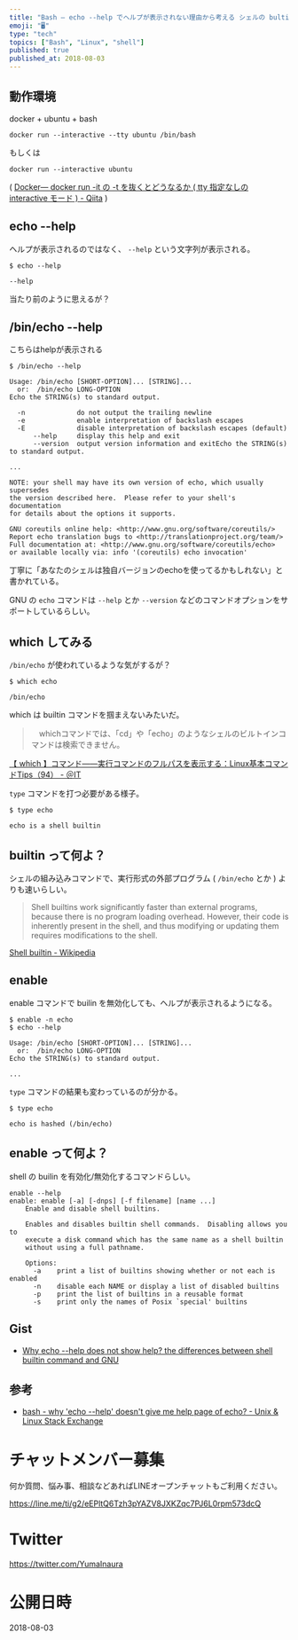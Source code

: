 ```yaml
---
title: "Bash — echo --help でヘルプが表示されない理由から考える シェルの bultin コマンドなどなど"
emoji: "🖥"
type: "tech"
topics: ["Bash", "Linux", "shell"]
published: true
published_at: 2018-08-03
---
```


## 動作環境

docker + ubuntu + bash

```
docker run --interactive --tty ubuntu /bin/bash
```

もしくは

```
docker run --interactive ubuntu
```

( [Docker— docker run -it の -t を抜くとどうなるか ( tty 指定なしの interactive モード ) - Qiita](https://qiita.com/YumaInaura/items/b8d605f17d98572bb865) )

## echo --help

ヘルプが表示されるのではなく、 `--help` という文字列が表示される。

```
$ echo --help

--help
```

当たり前のように思えるが？

## /bin/echo --help

こちらはhelpが表示される

```
$ /bin/echo --help

Usage: /bin/echo [SHORT-OPTION]... [STRING]...
  or:  /bin/echo LONG-OPTION
Echo the STRING(s) to standard output.

  -n             do not output the trailing newline
  -e             enable interpretation of backslash escapes
  -E             disable interpretation of backslash escapes (default)
      --help     display this help and exit
      --version  output version information and exitEcho the STRING(s) to standard output.

...

NOTE: your shell may have its own version of echo, which usually supersedes
the version described here.  Please refer to your shell's documentation
for details about the options it supports.

GNU coreutils online help: <http://www.gnu.org/software/coreutils/>
Report echo translation bugs to <http://translationproject.org/team/>
Full documentation at: <http://www.gnu.org/software/coreutils/echo>
or available locally via: info '(coreutils) echo invocation'

```

丁寧に「あなたのシェルは独自バージョンのechoを使ってるかもしれない」と書かれている。

GNU の `echo` コマンドは `--help` とか `--version` などのコマンドオプションをサポートしているらしい。

## which してみる

`/bin/echo` が使われているような気がするが？

```
$ which echo

/bin/echo
```

which は builtin コマンドを掴まえないみたいだ。

>　whichコマンドでは、「cd」や「echo」のようなシェルのビルトインコマンドは検索できません。


[【 which 】コマンド――実行コマンドのフルパスを表示する：Linux基本コマンドTips（94） - ＠IT](http://www.atmarkit.co.jp/ait/articles/1703/16/news020.html#sample3)

 `type` コマンドを打つ必要がある様子。

```
$ type echo

echo is a shell builtin
```


## builtin って何よ？

シェルの組み込みコマンドで、実行形式の外部プログラム ( `/bin/echo` とか ) よりも速いらしい。

>Shell builtins work significantly faster than external programs, because there is no program loading overhead. However, their code is inherently present in the shell, and thus modifying or updating them requires modifications to the shell.

[Shell builtin - Wikipedia](https://en.wikipedia.org/wiki/Shell_builtin)



## enable

enable コマンドで builin を無効化しても、ヘルプが表示されるようになる。

```
$ enable -n echo
$ echo --help

Usage: /bin/echo [SHORT-OPTION]... [STRING]...
  or:  /bin/echo LONG-OPTION
Echo the STRING(s) to standard output.

...
```

`type` コマンドの結果も変わっているのが分かる。

```
$ type echo

echo is hashed (/bin/echo)
```

## enable って何よ？

shell の builin を有効化/無効化するコマンドらしい。

```
enable --help
enable: enable [-a] [-dnps] [-f filename] [name ...]
    Enable and disable shell builtins.

    Enables and disables builtin shell commands.  Disabling allows you to
    execute a disk command which has the same name as a shell builtin
    without using a full pathname.

    Options:
      -a	print a list of builtins showing whether or not each is enabled
      -n	disable each NAME or display a list of disabled builtins
      -p	print the list of builtins in a reusable format
      -s	print only the names of Posix `special' builtins
```

## Gist

- [Why echo --help does not show help? the differences between shell builtin command and GNU](https://gist.github.com/YumaInaura/4a587e85ce62f1275c238839a061193d)

## 参考

- [bash - why 'echo --help' doesn't give me help page of echo? - Unix & Linux Stack Exchange](https://unix.stackexchange.com/questions/153660/why-echo-help-doesnt-give-me-help-page-of-echo)









<!-- Update From Qiita API -->

# チャットメンバー募集


何か質問、悩み事、相談などあればLINEオープンチャットもご利用ください。

https://line.me/ti/g2/eEPltQ6Tzh3pYAZV8JXKZqc7PJ6L0rpm573dcQ





# Twitter


https://twitter.com/YumaInaura


<!-- Update From Qiita API -->



# 公開日時

2018-08-03
